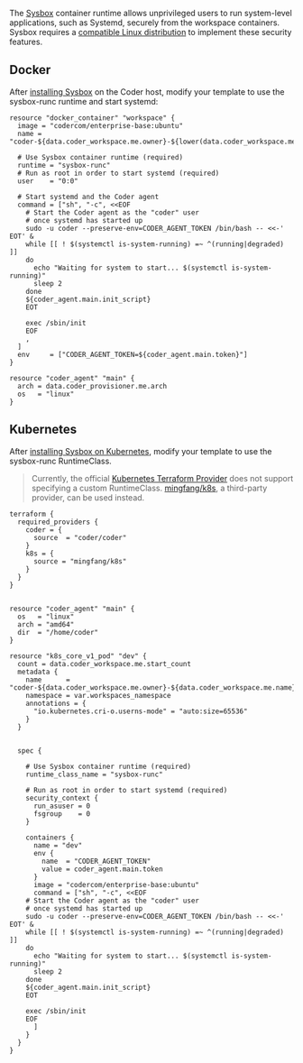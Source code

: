 The [Sysbox](https://github.com/nestybox/sysbox) container runtime allows unprivileged users to run system-level applications, such as Systemd, securely from the workspace containers. Sysbox requires a [compatible Linux distribution](https://github.com/nestybox/sysbox/blob/master/docs/distro-compat.md) to implement these security features.

## Docker

After [installing Sysbox](https://github.com/nestybox/sysbox#installation) on the Coder host, modify your template to use the sysbox-runc runtime and start systemd:

```hcl
resource "docker_container" "workspace" {
  image = "codercom/enterprise-base:ubuntu"
  name = "coder-${data.coder_workspace.me.owner}-${lower(data.coder_workspace.me.name)}"

  # Use Sysbox container runtime (required)
  runtime = "sysbox-runc"
  # Run as root in order to start systemd (required)
  user    = "0:0"

  # Start systemd and the Coder agent
  command = ["sh", "-c", <<EOF
    # Start the Coder agent as the "coder" user
    # once systemd has started up
    sudo -u coder --preserve-env=CODER_AGENT_TOKEN /bin/bash -- <<-'    EOT' &
    while [[ ! $(systemctl is-system-running) =~ ^(running|degraded) ]]
    do
      echo "Waiting for system to start... $(systemctl is-system-running)"
      sleep 2
    done
    ${coder_agent.main.init_script}
    EOT

    exec /sbin/init
    EOF
    ,
  ]
  env     = ["CODER_AGENT_TOKEN=${coder_agent.main.token}"]
}

resource "coder_agent" "main" {
  arch = data.coder_provisioner.me.arch
  os   = "linux"
}
```

## Kubernetes

After [installing Sysbox on Kubernetes](https://github.com/nestybox/sysbox/blob/master/docs/user-guide/install-k8s.md), modify your template to use the sysbox-runc RuntimeClass.

> Currently, the official [Kubernetes Terraform Provider](https://registry.terraform.io/providers/hashicorp/kubernetes/latest) does not support specifying a custom RuntimeClass. [mingfang/k8s](https://registry.terraform.io/providers/mingfang/k8s), a third-party provider, can be used instead.

```hcl
terraform {
  required_providers {
    coder = {
      source  = "coder/coder"
    }
    k8s = {
      source = "mingfang/k8s"
    }
  }
}


resource "coder_agent" "main" {
  os   = "linux"
  arch = "amd64"
  dir  = "/home/coder"
}

resource "k8s_core_v1_pod" "dev" {
  count = data.coder_workspace.me.start_count
  metadata {
    name      = "coder-${data.coder_workspace.me.owner}-${data.coder_workspace.me.name}"
    namespace = var.workspaces_namespace
    annotations = {
      "io.kubernetes.cri-o.userns-mode" = "auto:size=65536"
    }
  }


  spec {

    # Use Sysbox container runtime (required)
    runtime_class_name = "sysbox-runc"

    # Run as root in order to start systemd (required)
    security_context {
      run_asuser = 0
      fsgroup    = 0
    }

    containers {
      name = "dev"
      env {
        name  = "CODER_AGENT_TOKEN"
        value = coder_agent.main.token
      }
      image = "codercom/enterprise-base:ubuntu"
      command = ["sh", "-c", <<EOF
    # Start the Coder agent as the "coder" user
    # once systemd has started up
    sudo -u coder --preserve-env=CODER_AGENT_TOKEN /bin/bash -- <<-'    EOT' &
    while [[ ! $(systemctl is-system-running) =~ ^(running|degraded) ]]
    do
      echo "Waiting for system to start... $(systemctl is-system-running)"
      sleep 2
    done
    ${coder_agent.main.init_script}
    EOT

    exec /sbin/init
    EOF
      ]
    }
  }
}
```
